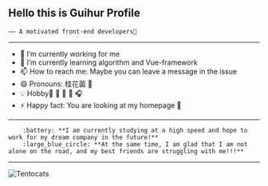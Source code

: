 


## Hello this is Guihur Profile 
    —— A motivated front-end developers👋
--- 

- 🔭 I’m currently working for me
- 🌱 I’m currently learning algorithm and Vue-framework
- 📫 How to reach me: Maybe you can leave a message in the issue
- 😄 Pronouns: 桂花菌 :unicorn:
- :bulb: Hobby:volleyball: :basketball: :ping_pong: :badminton: :headphones:
- ⚡ Happy fact: You are looking at my homepage :clinking_glasses: 
--- 
        :battery: **I am currently studying at a high speed and hope to work for my dream company in the future!**
        :large_blue_circle: **At the same time, I am glad that I am not alone on the road, and my best friends are struggling with me!!!**
--- 
![Tentocats](http://8.134.111.95:8866/baracktocat.jpg)
